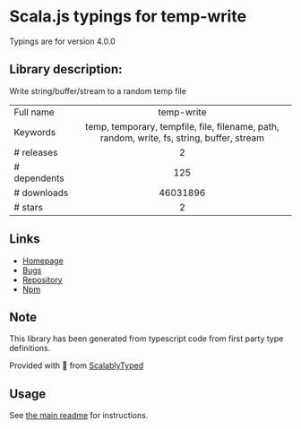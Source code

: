 
# Scala.js typings for temp-write

Typings are for version 4.0.0

## Library description:
Write string/buffer/stream to a random temp file

|                    |                 |
| ------------------ | :-------------: |
| Full name          | temp-write |
| Keywords           | temp, temporary, tempfile, file, filename, path, random, write, fs, string, buffer, stream |
| # releases         | 2 |
| # dependents       | 125 |
| # downloads        | 46031896 |
| # stars            | 2 |

## Links
- [Homepage](https://github.com/sindresorhus/temp-write#readme)
- [Bugs](https://github.com/sindresorhus/temp-write/issues)
- [Repository](https://github.com/sindresorhus/temp-write)
- [Npm](https://www.npmjs.com/package/temp-write)
    


## Note
This library has been generated from typescript code from first party type definitions.

Provided with :purple_heart: from [ScalablyTyped](https://github.com/oyvindberg/ScalablyTyped)

## Usage
See [the main readme](../../readme.md) for instructions.


